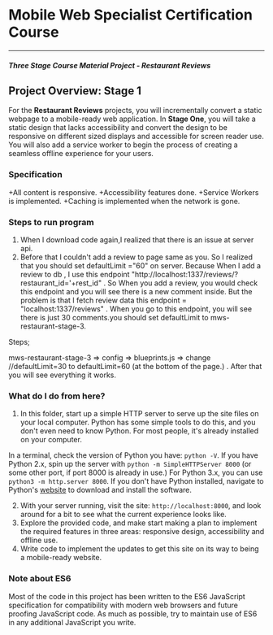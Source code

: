 # Mobile Web Specialist Certification Course
---
#### _Three Stage Course Material Project - Restaurant Reviews_

## Project Overview: Stage 1

For the **Restaurant Reviews** projects, you will incrementally convert a static webpage to a mobile-ready web application. In **Stage One**, you will take a static design that lacks accessibility and convert the design to be responsive on different sized displays and accessible for screen reader use. You will also add a service worker to begin the process of creating a seamless offline experience for your users.

### Specification

+All content is responsive.
+Accessibility features done.
+Service Workers is implemented.
+Caching is implemented when the network is gone.


### Steps to run program

1. When I download code again,I realized that there is an issue at server api.
2. Before that I couldn't add a review to page same as you. So I realized that you should set defaultLimit ="60" on server.
Because When I add a review to db , I use this endpoint  "http://localhost:1337/reviews/?restaurant_id='+rest_id" . So When you add a review, you would check this endpoint and you will see there is a new comment inside. But the problem is that I fetch review data this endpoint = "localhost:1337/reviews" .
When you go to this endpoint, you will see there is just 30 comments.you should set defaultLimit to mws-restaurant-stage-3.

Steps;

mws-restaurant-stage-3 => config => blueprints.js => change //defaultLimit=30 to defaultLimit=60 (at the bottom of the page.) .  After that you will see everything it works.

### What do I do from here?

1. In this folder, start up a simple HTTP server to serve up the site files on your local computer. Python has some simple tools to do this, and you don't even need to know Python. For most people, it's already installed on your computer. 

In a terminal, check the version of Python you have: `python -V`. If you have Python 2.x, spin up the server with `python -m SimpleHTTPServer 8000` (or some other port, if port 8000 is already in use.) For Python 3.x, you can use `python3 -m http.server 8000`. If you don't have Python installed, navigate to Python's [website](https://www.python.org/) to download and install the software.

2. With your server running, visit the site: `http://localhost:8000`, and look around for a bit to see what the current experience looks like.
3. Explore the provided code, and make start making a plan to implement the required features in three areas: responsive design, accessibility and offline use.
4. Write code to implement the updates to get this site on its way to being a mobile-ready website.

### Note about ES6

Most of the code in this project has been written to the ES6 JavaScript specification for compatibility with modern web browsers and future proofing JavaScript code. As much as possible, try to maintain use of ES6 in any additional JavaScript you write. 




